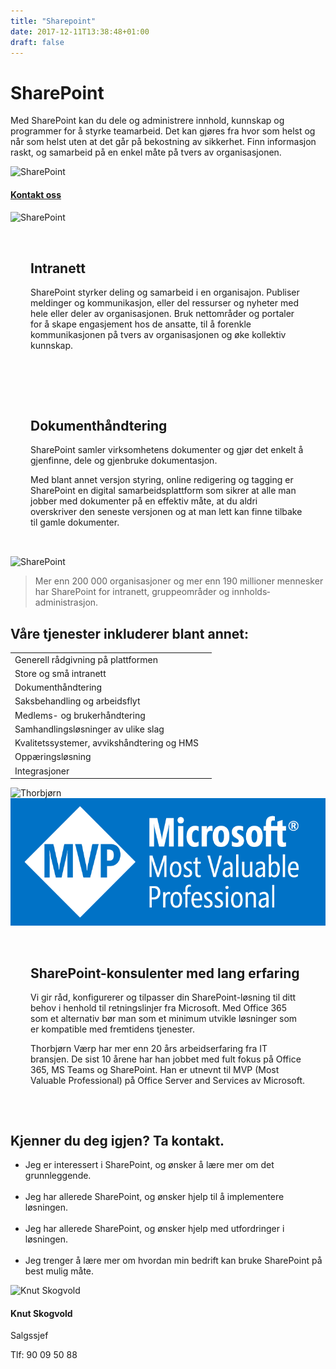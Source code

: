 ```yaml
---
title: "Sharepoint"
date: 2017-12-11T13:38:48+01:00
draft: false
---
```

<div class="container">
    <div class="row no-gutters">
        <div class="col-md-12 col-lg-6 p-4 mt-4">
            <div class="heading">
                <h1>SharePoint</h1>
            </div>
            <p>Med SharePoint kan du dele og administrere innhold, kunnskap og programmer for å styrke teamarbeid. Det kan gjøres fra hvor som helst og når som helst uten at det går på bekostning av sikkerhet. Finn informasjon raskt, og samarbeid på en enkel måte på tvers av organisasjonen.</p>
        </div>    
        <div class="col-md-12 col-lg-6"><img class="img-fluid" src="/img/sp1.png" alt="SharePoint" /></div>
    </div>
</div>

<div class="container-fluid bg-white mb-4">
    <div class="row content-menu text-center mx-auto">
        <!-- <div class="col-sm-12 col-md-4"><h4 class="m-0"><a href="#om">Om SharePoint</a></h4></div>
        <div class="col-sm-12 col-md-4"><h4 class="m-0"><a href="">Hvorfor oss?</a></h4></div> -->
        <div class="col-sm-12 col-md-4"><h4 class="m-0"><a href="/contact/">Kontakt oss</a></h4></div>
    </div>
</div>

<div class="container">
    <div class="row">
        <div class="col-md-12 content-case mt-4 mb-4">
            <div class="row no-gutters">
                <div class="col-md-12 col-lg-6"><img class="img-fluid" src="/img/scantrade-intranett.jpg" alt="SharePoint" /></div>
                <div class="col-md-12 col-lg-6" style="padding:2rem">
                    <div class="heading">
                        <h2>Intranett</h2>
                    </div>
                    <p>SharePoint styrker deling og samarbeid i en organisajon. Publiser meldinger og kommunikasjon, eller del ressurser og nyheter med hele eller deler av organisasjonen. Bruk nettområder og portaler for å skape engasjement hos de ansatte, til å forenkle kommunikasjonen på tvers av organisasjonen og øke kollektiv kunnskap.</p>
                    <!-- <a class="btn btn-primary btn-out" href="/kurs" role="button">Les mer om migrering</a> -->
                </div>
            </div>
        </div>
        <div class="col-md-12 content-case mt-4 mb-4">
            <div class="row no-gutters">
                <div class="col-md-12 col-lg-6" style="padding:2rem">
                    <div class="heading">
                        <h2>Dokumenthåndtering</h2>
                    </div>
                    <p>SharePoint samler virksomhetens dokumenter og gjør det enkelt å gjenfinne, dele og gjenbruke dokumentasjon.</p>
                    <p>Med blant annet versjon styring, online redigering og tagging er SharePoint en digital samarbeidsplattform som sikrer at alle man jobber med dokumenter på en effektiv måte, at du aldri overskriver den seneste versjonen og at man lett kan finne tilbake til gamle dokumenter.</p>
                </div>            
                <div class="col-md-12 col-lg-6"><img class="img-fluid" src="/img/documents.jpeg" alt="SharePoint" /></div>
            </div>
        </div>        
    </div>
</div>

<div class="container" id="referanse">
    <div class="row">
        <div class="col-sm-12 col-md-8 mx-auto mt-5 mb-5">
            <blockquote class="blockquote text-center">
            <p class="mb-0">Mer enn 200 000 organisasjoner og mer enn 190 millioner mennesker har SharePoint for intranett, gruppeområder og innholds­administrasjon.</p>
            </blockquote>
            </div>
        </div>
    </div>
</div>


<div id="om" class="container">
    <div class="row">
        <div class="col-sm-12 col-md-8 mx-auto mt-5 mb-5">
            <div class="heading text-center">
                <h2>Våre tjenester inkluderer blant annet:</h2>
            </div>
            <table class="table mt-4">
            </thead>
            <tbody>
                <tr>
                <td>Generell rådgivning på plattformen</td>
                <td></td>
                </tr>
                <tr>
                <td>Store og små intranett</td>
                <td></td>
                </tr>
                <tr>
                <td>Dokumenthåndtering</td>
                <td></td>
                </tr>
                <tr>
                <td>Saksbehandling og arbeidsflyt</td>
                <td></td>
                </tr>
                <tr>
                <td>Medlems- og brukerhåndtering</td>
                <td></td>
                </tr>
                <tr>
                <td>Samhandlingsløsninger av ulike slag</td>
                <td></td>
                </tr>
                <tr>
                <td>Kvalitetssystemer, avvikshåndtering og HMS</td>
                <td></td>
                </tr>        
                <tr>
                <td>Oppæringsløsning</td>
                <td></td>
                </tr>  
                <tr>
                <td>Integrasjoner</td>
                <td></td>
                </tr>                                  
            </tbody>
            </table>          
            </div>
        </div>
    </div>
</div>

<div class="container">
    <div class="row">
        <div class="col-md-12 content-case mt-4 mb-4">
            <div class="row no-gutters">
                <div class="col-md-12 col-lg-6"><img class="img-fluid" src="/img/thorbjorn_scene.jpg" alt="Thorbjørn" />
                                                <img class="img-fluid" src="/img/mvp.png" alt="MVP" /></div>
                <div class="col-md-12 col-lg-6" style="padding:2rem">
                    <div class="heading">
                        <h2>SharePoint-konsulenter med lang erfaring</h2>
                    </div>
                    <p>Vi gir råd, konfigurerer og tilpasser din SharePoint-løsning til ditt behov i henhold til retningslinjer fra Microsoft. Med Office 365 som et alternativ bør man som et minimum utvikle løsninger som er kompatible med fremtidens tjenester.</p> 
                    <p>Thorbjørn Værp har mer enn 20 års arbeidserfaring fra IT bransjen. De sist 10 årene har han jobbet med fult fokus på Office 365, MS Teams og SharePoint. Han er utnevnt til MVP (Most Valuable Professional) på Office Server and Services av Microsoft.</p>
                </div>
            </div>
        </div>
        <div class="col-md-12 content-case mt-4 mb-4">
            <div class="row no-gutters">
                <div class="col-md-12 col-lg-9">
                    <div class="heading">
                        <h2>Kjenner du deg igjen? Ta kontakt.</h2>
                    </div>
                    <ul>
                    <li>Jeg er interessert i SharePoint, og ønsker å lære mer om det grunnleggende.</li>
                    <br>
                    <li>Jeg har allerede SharePoint, og ønsker hjelp til å implementere løsningen.</li>
                    <br>
                    <li>Jeg har allerede SharePoint, og ønsker hjelp med utfordringer i løsningen.</li>
                    <br>
                    <li>Jeg trenger å lære mer om hvordan min bedrift kan bruke SharePoint på best mulig måte.</li>
                    </ul>
                    <!-- <a class="btn btn-primary btn-out" href="/kurs" role="button">Les mer om intranett</a> -->
                </div>            
                <div class="col-sm-6 col-md-4 col-lg-3 p-5">
                    <div class="card personkort text-center">
                        <img class="card-img-top img-profil img-round mx-auto" src="../img/people/knut.jpg" alt="Knut Skogvold">
                        <div class="card-body">
                            <h4 class="card-title">Knut Skogvold</h4>
                            <p class="card-subtitle mb-2">Salgssjef</p>
                            <p class="card-text">Tlf: 90 09 50 88</p>
                        </div>
                    </div>
                </div>
            </div>
        </div>             
    </div>
</div>

